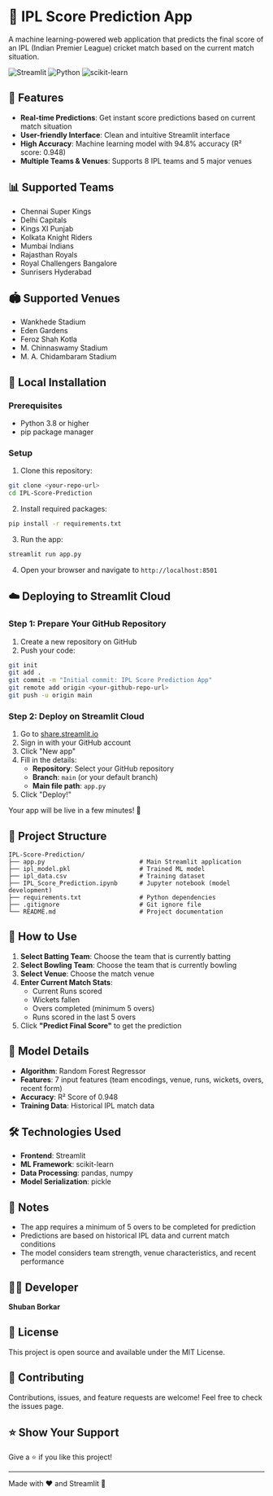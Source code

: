 # 🏏 IPL Score Prediction App

A machine learning-powered web application that predicts the final score of an IPL (Indian Premier League) cricket match based on the current match situation.

![Streamlit](https://img.shields.io/badge/Streamlit-FF4B4B?style=for-the-badge&logo=streamlit&logoColor=white)
![Python](https://img.shields.io/badge/Python-3776AB?style=for-the-badge&logo=python&logoColor=white)
![scikit-learn](https://img.shields.io/badge/scikit--learn-F7931E?style=for-the-badge&logo=scikit-learn&logoColor=white)

## 🌟 Features

- **Real-time Predictions**: Get instant score predictions based on current match situation
- **User-friendly Interface**: Clean and intuitive Streamlit interface
- **High Accuracy**: Machine learning model with 94.8% accuracy (R² score: 0.948)
- **Multiple Teams & Venues**: Supports 8 IPL teams and 5 major venues

## 📊 Supported Teams

- Chennai Super Kings
- Delhi Capitals
- Kings XI Punjab
- Kolkata Knight Riders
- Mumbai Indians
- Rajasthan Royals
- Royal Challengers Bangalore
- Sunrisers Hyderabad

## 🏟️ Supported Venues

- Wankhede Stadium
- Eden Gardens
- Feroz Shah Kotla
- M. Chinnaswamy Stadium
- M. A. Chidambaram Stadium

## 🚀 Local Installation

### Prerequisites

- Python 3.8 or higher
- pip package manager

### Setup

1. Clone this repository:
```bash
git clone <your-repo-url>
cd IPL-Score-Prediction
```

2. Install required packages:
```bash
pip install -r requirements.txt
```

3. Run the app:
```bash
streamlit run app.py
```

4. Open your browser and navigate to `http://localhost:8501`

## ☁️ Deploying to Streamlit Cloud

### Step 1: Prepare Your GitHub Repository

1. Create a new repository on GitHub
2. Push your code:
```bash
git init
git add .
git commit -m "Initial commit: IPL Score Prediction App"
git remote add origin <your-github-repo-url>
git push -u origin main
```

### Step 2: Deploy on Streamlit Cloud

1. Go to [share.streamlit.io](https://share.streamlit.io)
2. Sign in with your GitHub account
3. Click "New app"
4. Fill in the details:
   - **Repository**: Select your GitHub repository
   - **Branch**: `main` (or your default branch)
   - **Main file path**: `app.py`
5. Click "Deploy!"

Your app will be live in a few minutes! 🎉

## 📁 Project Structure

```
IPL-Score-Prediction/
├── app.py                          # Main Streamlit application
├── ipl_model.pkl                   # Trained ML model
├── ipl_data.csv                    # Training dataset
├── IPL_Score_Prediction.ipynb      # Jupyter notebook (model development)
├── requirements.txt                # Python dependencies
├── .gitignore                      # Git ignore file
└── README.md                       # Project documentation
```

## 🎯 How to Use

1. **Select Batting Team**: Choose the team that is currently batting
2. **Select Bowling Team**: Choose the team that is currently bowling
3. **Select Venue**: Choose the match venue
4. **Enter Current Match Stats**:
   - Current Runs scored
   - Wickets fallen
   - Overs completed (minimum 5 overs)
   - Runs scored in the last 5 overs
5. Click **"Predict Final Score"** to get the prediction

## 🧠 Model Details

- **Algorithm**: Random Forest Regressor
- **Features**: 7 input features (team encodings, venue, runs, wickets, overs, recent form)
- **Accuracy**: R² Score of 0.948
- **Training Data**: Historical IPL match data

## 🛠️ Technologies Used

- **Frontend**: Streamlit
- **ML Framework**: scikit-learn
- **Data Processing**: pandas, numpy
- **Model Serialization**: pickle

## 📝 Notes

- The app requires a minimum of 5 overs to be completed for prediction
- Predictions are based on historical IPL data and current match conditions
- The model considers team strength, venue characteristics, and recent performance

## 👨‍💻 Developer

**Shuban Borkar**

## 📄 License

This project is open source and available under the MIT License.

## 🤝 Contributing

Contributions, issues, and feature requests are welcome! Feel free to check the issues page.

## ⭐ Show Your Support

Give a ⭐️ if you like this project!

---

Made with ❤️ and Streamlit 🚀

